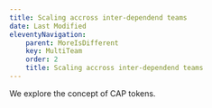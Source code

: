 ```yaml
---
title: Scaling accross inter-dependend teams
date: Last Modified
eleventyNavigation:
    parent: MoreIsDifferent
    key: MultiTeam
    order: 2
    title: Scaling accross inter-dependend teams
---
```



We explore the concept of CAP tokens.
